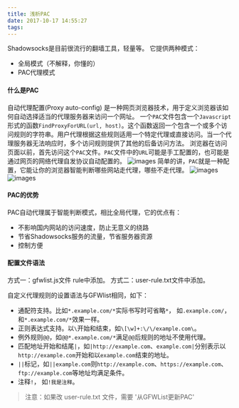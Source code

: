 ```yaml
---
title: 浅析PAC
date: 2017-10-17 14:55:27
tags:
---
```

Shadowsocks是目前很流行的翻墙工具，轻量等。
它提供两种模式：
* 全局模式（不解释，你懂的）
* PAC代理模式

<!-- more -->

#### 什么是PAC
自动代理配置(Proxy auto-config) 是一种网页浏览器技术，用于定义浏览器该如何自动选择适当的代理服务器来访问一个网址。
一个`PAC`文件包含一个`Javascript`形式的函数`FindProxyForURL(url, host)`。这个函数返回一个包含一个或多个访问规则的字符串。用户代理根据这些规则适用一个特定代理或直接访问。当一个代理服务器无法响应时，多个访问规则提供了其他的后备访问方法。
浏览器在访问页面以前，首先访问这个`PAC`文件。`PAC`文件中的`URL`可能是手工配置的，也可能是通过网页的网络代理自发协议自动配置的。
![images](http://oifogbmox.bkt.clouddn.com/171017-1.png)
简单的讲，`PAC`就是一种配置，它能让你的浏览器智能判断哪些网站走代理，哪些不走代理。
![images](http://oifogbmox.bkt.clouddn.com/171017-2.png)
![images](http://oifogbmox.bkt.clouddn.com/171017-3.png)

#### PAC的优势
PAC自动代理属于智能判断模式，相比全局代理，它的优点有：
* 不影响国内网站的访问速度，防止无意义的绕路
* 节省Shadowsocks服务的流量，节省服务器资源
* 控制方便

#### 配置文件语法
方式一：gfwlist.js文件 rule中添加。
方式二：user-rule.txt文件中添加。

自定义代理规则的设置语法与GFWlist相同，如下：
* 通配符支持。比如`*.example.com/*`实际书写时可省略`*`， 如`.example.com/`，和`*.example.com/*`效果一样。
* 正则表达式支持。以`\`开始和结束，如`\[\w]+:\/\/example.com\`。
* 例外规则`@@`，如`@@*.example.com/*`满足`@@`后规则的地址不使用代理。
* 匹配地址开始和结尾`|`，如`|http://example.com`、`example.com|`分别表示以`http://example.com`开始和以`example.com`结束的地址。
* `||`标记，如`||example.com`则`http://example.com`、`https://example.com`、`ftp://example.com`等地址均满足条件。
* 注释`!`， 如`!我是注释`。

> 注意：如果改 user-rule.txt 文件，需要 '从GFWList更新PAC'